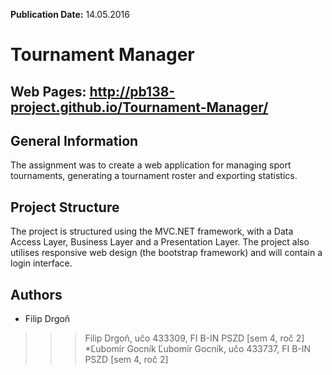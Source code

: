 **Publication Date:** 14.05.2016

Tournament Manager
=============================================

## Web Pages: http://pb138-project.github.io/Tournament-Manager/

## General Information
The assignment was to create a web application for managing sport tournaments, generating a tournament roster and exporting statistics.

## Project Structure
The project is structured using the MVC.NET framework, with a Data Access Layer, Business Layer and a Presentation Layer.
The project also utilises responsive web design (the bootstrap framework) and will contain a login interface.

## Authors
* Filip Drgoň
>>> Filip Drgoň, učo 433309, FI B-IN PSZD [sem 4, roč 2]
*Ľubomír Gocník
>>> Ľubomír Gocník, učo 433737, FI B-IN PSZD [sem 4, roč 2]
